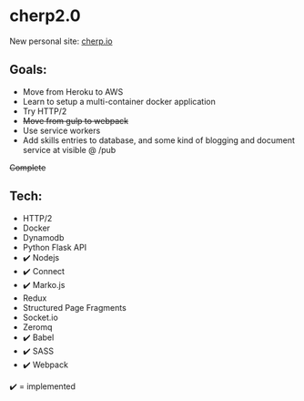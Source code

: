cherp2.0
=======

New personal site: [cherp.io](http://cherp.io/)

Goals:
------

* Move from Heroku to AWS
* Learn to setup a multi-container docker application
* Try HTTP/2
* ~~Move from gulp to webpack~~
* Use service workers
* Add skills entries to database, and some kind of blogging and document service at visible @ /pub

~~Complete~~

Tech:
------

* HTTP/2
* Docker
* Dynamodb
* Python Flask API
* ✔️ Nodejs
* ✔️ Connect
* ✔️ Marko.js
* Redux
* Structured Page Fragments
* Socket.io
* Zeromq
* ✔️ Babel
* ✔️ SASS
* ✔️ Webpack

✔️ = implemented
